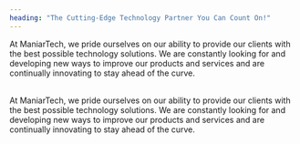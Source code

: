 ```yaml
---
heading: "The Cutting-Edge Technology Partner You Can Count On!"
---
```

At ManiarTech, we pride ourselves on our ability to provide our clients with the best possible technology solutions. We are constantly looking for and developing new ways to improve our products and services and are continually innovating to stay ahead of the curve. <br/> <br/>

At ManiarTech, we pride ourselves on our ability to provide our clients with the best
possible technology solutions. We are constantly looking for and developing new ways to improve our products and services and are continually innovating to stay ahead of the curve.
